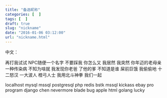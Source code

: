 ```yaml
---
title: "备选昵称"
categories: [  ]
tags: [  ]
draft: true
slug: "nickname"
date: "2016-01-06 03:12:00"
url: "nickname.html"
---
```


中文：

再打我试试
NPC随便一个名字
不要踩我
你怎么又
我居然
我突然
你年迈的老母亲
一种传染病
不知为啥就
我发现你老爸
了他的爹
不知道是谁
屎前巨饿
我偷偷地
十二怒汉
一大波人
橙弓人士
我用北斗神拳
我们一起


localhost
mysql
mssql
postgresql
php
redis
bstk
mssql
kickass
ebay
pro
program
django
chen
nevermore
blade
bug
apple
html
golang
lucky
